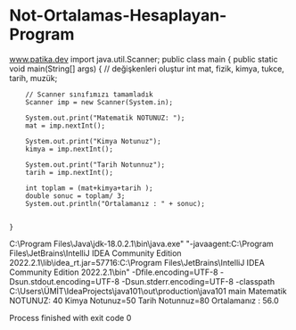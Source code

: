 # Not-Ortalamas-Hesaplayan-Program
 www.patika.dev 
import java.util.Scanner;
public class main {
    public static void main(String[] args) {
       // değişkenleri oluştur
        int mat, fizik, kimya, tukce, tarih, muzük;

        // Scanner sınıfımızı tamamladık
        Scanner imp = new Scanner(System.in);

        System.out.print("Matematik NOTUNUZ: ");
        mat = imp.nextInt();

        System.out.print("Kimya Notunuz");
        kimya = imp.nextInt();

        System.out.print("Tarih Notunnuz");
        tarih = imp.nextInt();

        int toplam = (mat+kimya+tarih );
        double sonuc = toplam/ 3;
        System.out.println("Ortalamanız : " + sonuc);


    }
C:\Program Files\Java\jdk-18.0.2.1\bin\java.exe" "-javaagent:C:\Program Files\JetBrains\IntelliJ IDEA Community Edition 2022.2.1\lib\idea_rt.jar=57716:C:\Program Files\JetBrains\IntelliJ IDEA Community Edition 2022.2.1\bin" -Dfile.encoding=UTF-8 -Dsun.stdout.encoding=UTF-8 -Dsun.stderr.encoding=UTF-8 -classpath C:\Users\ÜMİT\IdeaProjects\java101\out\production\java101 main
Matematik NOTUNUZ: 40
Kimya Notunuz=50
Tarih Notunnuz=80
Ortalamanız : 56.0

Process finished with exit code 0


